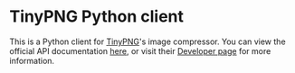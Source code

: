 # TinyPNG Python client

This is a Python client for [TinyPNG](http://tinypng.com)'s image compressor.
You can view the official API documentation [here](https://tinypng.com/developers/reference), or visit their [Developer page](http://tinypng.com/developers) for more information.
